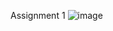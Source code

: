 Assignment 1
![image](https://user-images.githubusercontent.com/55408525/120102707-236f6b80-c16e-11eb-8625-393ef8fac492.png)


